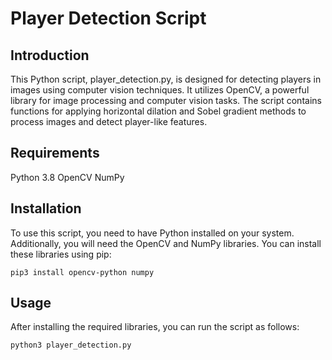 # Player Detection Script

## Introduction
This Python script, player_detection.py, is designed for detecting players in images using computer vision techniques. It utilizes OpenCV, a powerful library for image processing and computer vision tasks. The script contains functions for applying horizontal dilation and Sobel gradient methods to process images and detect player-like features.

## Requirements
Python 3.8
OpenCV
NumPy

## Installation

To use this script, you need to have Python installed on your system. Additionally, you will need the OpenCV and NumPy libraries. You can install these libraries using pip:
```
pip3 install opencv-python numpy
```


## Usage

After installing the required libraries, you can run the script as follows:
```
python3 player_detection.py
```

